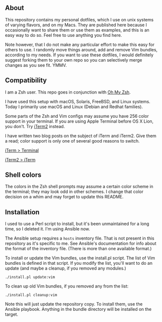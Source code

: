 
About
-----

This repository contains my personal dotfiles, which I use on unix systems of varying flavors, and on my Macs. They are published here because I occasionally want to share them or use them as examples, and this is an easy way to do so. Feel free to use anything you find here.

Note however, that I do not make any particular effort to make this easy for others to use. I randomly move things around, add and remove Vim bundles, according to my needs. If you want to use these dotfiles, I would definitely suggest forking them to your own repo so you can selectively merge changes as you see fit. YMMV.

Compatibility
-------------

I am a Zsh user. This repo goes in conjunction with [Oh My Zsh](https://ohmyz.sh).

I have used this setup with macOS, Solaris, FreeBSD, and Linux systems. Today I primarily use macOS and Linux (Debian and Redhat families).

Some parts of the Zsh and Vim configs may assume you have 256 color support in your terminal. If you are using Apple Terminal before OS X Lion, you don't. Try [iTerm2][] instead.

[iterm2]: http://sites.google.com/site/iterm2home/

I have written two blog posts on the subject of iTerm and iTerm2. Give them a read; color support is only one of several good reasons to switch.

[iTerm > Terminal](http://tangledhelix.com/blog/2010/11/20/iterm-terminal/)

[iTerm2 > iTerm](http://tangledhelix.com/blog/2010/12/06/iterm2-iterm/)

Shell colors
------------

The colors in the Zsh shell prompts may assume a certain color scheme in the terminal; they may look odd in other schemes. I change that color decision on a whim and may forget to update this README.

Installation
------------

I used to use a Perl script to install, but it's been unmaintained for a long time, so I deleted it. I'm using Ansible now.

The Ansible setup requires a `hosts` inventory file. That is not present in this repository as it's specific to me. See Ansible's documentation for info about the format of the inventory file. (There is more than one available format.)

To install or update the Vim bundles, use the install.pl script. The list of Vim bundles is defined in that script. If you modify the list, you'll want to do an update (and maybe a cleanup, if you removed any modules.)

    ./install.pl update:vim

To clean up old Vim bundles, if you removed any from the list:

    ./install.pl cleanup:vim

Note this will just update the repository copy. To install them, use the Ansible playbook. Anything in the bundle directory will be installed on the target.
